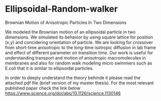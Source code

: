 # Ellipsoidal-Random-walker
Brownian Motion of Anisotropic Particles In Two Dimensions

We modeled the Brownian motion of an ellipsoidal particle in two dimensions. We simulated
its behavior by using square lattice for position (x,y) and concidering orientation of particle.
We are looking for crossover from short-time anisotropic to the long-time isotropic diffusion in lab
frame and effect of different parameter on transition time. Our work is useful for understanding 
transport and motion of anisotropic macromolecules in membranes and also for random walk
modeling micro swimmers such as E.coli that it is similar to ellipsoidal particles.

In order to deeply understand the theory behinde it please read the attached pdf file (brief version of my master thesis).
For the most relevant published paper check the link below
https://www.science.org/doi/abs/10.1126/science.1130146



